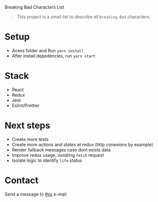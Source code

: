 Breaking Bad Characters List

> This project is a small list to describe all `Breaking Bad` characters.

# Setup

- Acess folder and Run `yarn install`
- After install depedencies, run `yarn start`

# Stack

- React
- Redux
- Jest
- Eslint/Prettier

# Next steps

- Create more tests
- Create more actions and states at redux (http conexions by example)
- Render fallback messages case dont exists data
- Improve redux usage, isolating `fetch` request
- Isolate logic to identify `life` status

# Contact

Send a message to [this](yanmagale@gmail.com) e-mail
